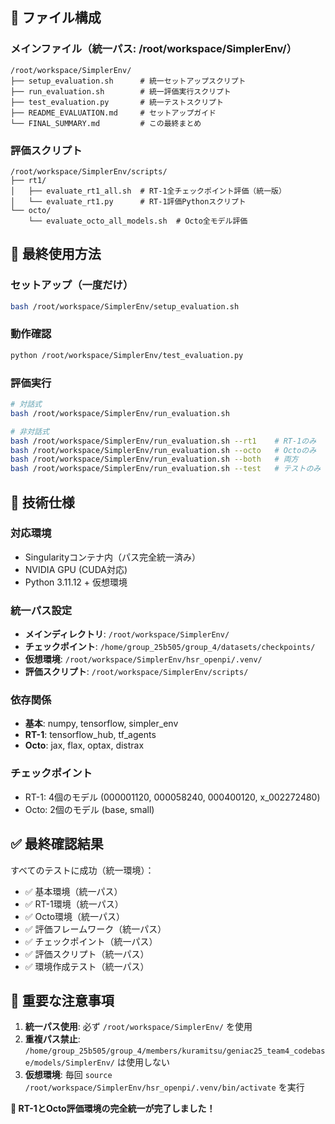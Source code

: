 ## 🎯 ファイル構成

### メインファイル（統一パス: /root/workspace/SimplerEnv/）
```
/root/workspace/SimplerEnv/
├── setup_evaluation.sh      # 統一セットアップスクリプト
├── run_evaluation.sh        # 統一評価実行スクリプト  
├── test_evaluation.py       # 統一テストスクリプト
├── README_EVALUATION.md     # セットアップガイド
└── FINAL_SUMMARY.md         # この最終まとめ
```

### 評価スクリプト
```
/root/workspace/SimplerEnv/scripts/
├── rt1/
│   ├── evaluate_rt1_all.sh  # RT-1全チェックポイント評価（統一版）
│   └── evaluate_rt1.py      # RT-1評価Pythonスクリプト
└── octo/
    └── evaluate_octo_all_models.sh  # Octo全モデル評価
```

## 🚀 最終使用方法

### セットアップ（一度だけ）
```bash
bash /root/workspace/SimplerEnv/setup_evaluation.sh
```

### 動作確認
```bash
python /root/workspace/SimplerEnv/test_evaluation.py
```

### 評価実行
```bash
# 対話式
bash /root/workspace/SimplerEnv/run_evaluation.sh

# 非対話式
bash /root/workspace/SimplerEnv/run_evaluation.sh --rt1    # RT-1のみ
bash /root/workspace/SimplerEnv/run_evaluation.sh --octo   # Octoのみ
bash /root/workspace/SimplerEnv/run_evaluation.sh --both   # 両方
bash /root/workspace/SimplerEnv/run_evaluation.sh --test   # テストのみ
```

## 🔧 技術仕様

### 対応環境
- Singularityコンテナ内（パス完全統一済み）
- NVIDIA GPU (CUDA対応)
- Python 3.11.12 + 仮想環境

### 統一パス設定
- **メインディレクトリ**: `/root/workspace/SimplerEnv/`
- **チェックポイント**: `/home/group_25b505/group_4/datasets/checkpoints/`
- **仮想環境**: `/root/workspace/SimplerEnv/hsr_openpi/.venv/`
- **評価スクリプト**: `/root/workspace/SimplerEnv/scripts/`

### 依存関係
- **基本**: numpy, tensorflow, simpler_env
- **RT-1**: tensorflow_hub, tf_agents
- **Octo**: jax, flax, optax, distrax

### チェックポイント
- RT-1: 4個のモデル (000001120, 000058240, 000400120, x_002272480)
- Octo: 2個のモデル (base, small)

## ✅ 最終確認結果

すべてのテストに成功（統一環境）：
- ✅ 基本環境（統一パス）
- ✅ RT-1環境（統一パス）  
- ✅ Octo環境（統一パス）
- ✅ 評価フレームワーク（統一パス）
- ✅ チェックポイント（統一パス）
- ✅ 評価スクリプト（統一パス）
- ✅ 環境作成テスト（統一パス）

## 🎯 重要な注意事項

1. **統一パス使用**: 必ず `/root/workspace/SimplerEnv/` を使用
2. **重複パス禁止**: `/home/group_25b505/group_4/members/kuramitsu/geniac25_team4_codebase/models/SimplerEnv/` は使用しない
3. **仮想環境**: 毎回 `source /root/workspace/SimplerEnv/hsr_openpi/.venv/bin/activate` を実行

**🎉 RT-1とOcto評価環境の完全統一が完了しました！**